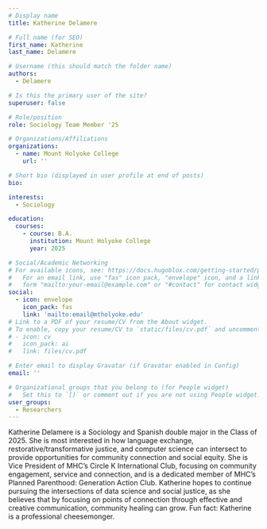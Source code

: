 ```yaml
---
# Display name
title: Katherine Delamere

# Full name (for SEO)
first_name: Katherine
last_name: Delamere

# Username (this should match the folder name)
authors:
  - Delamere

# Is this the primary user of the site?
superuser: false

# Role/position
role: Sociology Team Member '25

# Organizations/Affiliations
organizations:
  - name: Mount Holyoke College
    url: ''

# Short bio (displayed in user profile at end of posts)
bio: 

interests:
  - Sociology

education:
  courses:
    - course: B.A. 
      institution: Mount Holyoke College
      year: 2025

# Social/Academic Networking
# For available icons, see: https://docs.hugoblox.com/getting-started/page-builder/#icons
#   For an email link, use "fas" icon pack, "envelope" icon, and a link in the
#   form "mailto:your-email@example.com" or "#contact" for contact widget.
social:
  - icon: envelope
    icon_pack: fas
    link: 'mailto:email@mtholyoke.edu'
# Link to a PDF of your resume/CV from the About widget.
# To enable, copy your resume/CV to `static/files/cv.pdf` and uncomment the lines below.
# - icon: cv
#   icon_pack: ai
#   link: files/cv.pdf

# Enter email to display Gravatar (if Gravatar enabled in Config)
email: ''

# Organizational groups that you belong to (for People widget)
#   Set this to `[]` or comment out if you are not using People widget.
user_groups:
  - Researchers
---
```


Katherine Delamere is a Sociology and Spanish double major in the Class of 2025. She is most interested in how language exchange, restorative/transformative justice, and computer science can intersect to provide opportunities for community connection and social equity. She is Vice President of MHC’s Circle K International Club, focusing on community engagement, service and connection, and is a dedicated member of MHC’s Planned Parenthood: Generation Action Club. Katherine hopes to continue pursuing the intersections of data science and social justice, as she believes that by focusing on points of connection through effective and creative communication, community healing can grow. Fun fact: Katherine is a professional cheesemonger.
